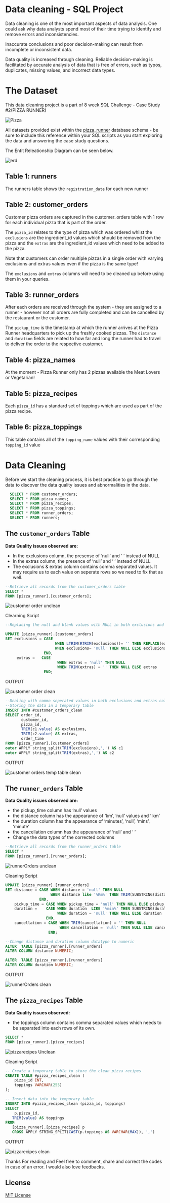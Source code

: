 # Data cleaning - SQL Project 

Data cleaning is one of the most important aspects of data analysis. One could ask why data analysts spend most of their time trying to identify and remove errors and inconsistencies.

Inaccurate conclusions and poor decision-making can result from incomplete or inconsistent data.

Data quality is increased through cleaning. Reliable decision-making is facilitated by accurate analysis of data that is free of errors, such as typos, duplicates, missing values, and incorrect data types.

# The Dataset 

This data cleaning project is a part of 8 week SQL Challenge - Case Study #2(PIZZA RUNNER)

![Pizza](https://github.com/dannieRope/Cleaning-Pizza-Runner-Tables-SQL-Project/assets/132214828/72965913-e50b-48ee-a860-918d6439d51a)


All datasets provided exist within the [pizza_runner](https://www.db-fiddle.com/f/7VcQKQwsS3CTkGRFG7vu98/65) database schema - be sure to include this reference within your SQL scripts as you start exploring the data and answering the case study questions.

The Entit Releationship Diagram can be seen below. 

![erd](https://github.com/dannieRope/Cleaning-Pizza-Runner-Tables-SQL-Project/assets/132214828/bbbf4a7c-37e3-463f-a6be-3d9f1ba53aa0)



## Table 1: runners

The runners table shows the `registration_date` for each new runner

## Table 2: customer_orders

Customer pizza orders are captured in the customer_orders table with 1 row for each individual pizza that is part of the order.

The `pizza_id` relates to the type of pizza which was ordered whilst the `exclusions` are the ingredient_id values which should be removed from the pizza and the `extras` are the ingredient_id values which need to be added to the pizza.

Note that customers can order multiple pizzas in a single order with varying exclusions and extras values even if the pizza is the same type!

The `exclusions` and `extras` columns will need to be cleaned up before using them in your queries.

## Table 3: runner_orders
After each orders are received through the system - they are assigned to a runner - however not all orders are fully completed and can be cancelled by the restaurant or the customer.

The `pickup_time` is the timestamp at which the runner arrives at the Pizza Runner headquarters to pick up the freshly cooked pizzas. The `distance` and `duration` fields are related to how far and long the runner had to travel to deliver the order to the respective customer.


## Table 4: pizza_names
At the moment - Pizza Runner only has 2 pizzas available the Meat Lovers or Vegetarian!

## Table 5: pizza_recipes
Each `pizza_id` has a standard set of toppings which are used as part of the pizza recipe.

## Table 6: pizza_toppings
This table contains all of the `topping_name` values with their corresponding `topping_id` value

# Data Cleaning
Before we start the cleaning process, it is best practice to go through the data to discover the data quality issues and abnormalities in the data.

```sql
  SELECT * FROM customer_orders;
  SELECT * FROM pizza_names;
  SELECT * FROM pizza_recipes;
  SELECT * FROM pizza_toppings;
  SELECT * FROM runner_orders;
  SELECT * FROM runners;
```
## The `customer_orders` Table

**Data Quality issues observed are:**

- In the exclusions column, the presense of ‘null’ and ‘ ‘ instead of NULL
- In the extras column, the presence of ‘null’ and ‘ ‘ instead of NULL
- The exclusions & extras column contains comma separated values. It may require us to each value on seperate rows so we need to fix that as well. 

```sql
--Retrieve all records from the customer_orders table
SELECT *
FROM [pizza_runner].[customer_orders];
```
![customer order unclean](https://github.com/dannieRope/Cleaning-Pizza-Runner-Tables-SQL-Project/assets/132214828/ff3a9aa1-57e1-4f20-9abc-75bc4209738f)

Clearning Script 

```sql
--Replacing the null and blank values with NULL in both exclusions and extras columns

UPDATE [pizza_runner].[customer_orders]
SET exclusions = CASE 
                      WHEN LTRIM(RTRIM(exclusions))= '' THEN REPLACE(exclusions,' ',NULL)
                      WHEN exclusions= 'null' THEN NULL ELSE exclusions 
			     END,
     extras =   CASE 
                       WHEN extras = 'null' THEN NULL 
					   WHEN TRIM(extras) = '' THEN NULL ELSE extras 
                 END;
```
OUTPUT

![customer order  clean](https://github.com/dannieRope/Cleaning-Pizza-Runner-Tables-SQL-Project/assets/132214828/af992243-26dc-4cd3-ae20-61c6d12083bf)


```sql 
--Dealing with comma seperated values in both exclusions and extras column and
--Storing the data in a temporary table 
INSERT INTO #customer_orders_clean
SELECT order_id,
       customer_id,
	   pizza_id,
	   TRIM(c1.value) AS exclusions,
	   TRIM(c2.value) AS extras,
	   order_time
FROM [pizza_runner].[customer_orders]
outer APPLY string_split(TRIM(exclusions),',') AS c1
outer APPLY string_split(TRIM(extras),',') AS c2
```
OUTPUT

![customer orders temp table clean](https://github.com/dannieRope/Cleaning-Pizza-Runner-Tables-SQL-Project/assets/132214828/8276aa10-e230-4653-bdac-7ee5c594e1d0)


## The `runner_orders` Table

**Data Quality issues observed are:**

- the pickup_time column has ‘null’ values
- the distance column has the appearance of ‘km’, ‘null’ values and ‘ km’
- the duration column has the appearance of ‘minutes’, ‘null’, ‘mins’, ‘minute’
- the cancellation column has the appearance of ‘null’ and ‘ ‘
- Change the data types of the corrected columns

```sql
--Retrieve all records from the runner_orders table
SELECT *
FROM [pizza_runner].[runner_orders];
```
![runnerOrders unclean](https://github.com/dannieRope/Cleaning-Pizza-Runner-Tables-SQL-Project/assets/132214828/030306ec-2d20-4858-8146-b4c1e4dc7f2f)

Cleaning Script

```sql
UPDATE [pizza_runner].[runner_orders]
SET distance = CASE WHEN distance = 'null' THEN NULL
                    WHEN distance like '%Km%' THEN TRIM(SUBSTRING(distance,CHARINDEX('K',duration),2)) ELSE distance    
			   END,
    pickup_time = CASE WHEN pickup_time = 'null' THEN NULL ELSE pickup_time END,
	duration =    CASE WHEN duration  LIKE '%min%' THEN SUBSTRING(duration,1,CHARINDEX('m',duration)-1)
	                   WHEN duration = 'null' THEN NULL ELSE duration 
	              END,
	cancellation = CASE WHEN TRIM(cancellation) = '' THEN NULL
	                    WHEN cancellation = 'null' THEN NULL ELSE cancellation
				   END;
```

```sql
--Change distance and duration column datatype to numeric
ALTER  TABLE [pizza_runner].[runner_orders]
ALTER COLUMN distance NUMERIC;

ALTER  TABLE [pizza_runner].[runner_orders]
ALTER COLUMN duration NUMERIC;
```

OUTPUT

![runnerOrders clean](https://github.com/dannieRope/Cleaning-Pizza-Runner-Tables-SQL-Project/assets/132214828/62e771f8-7063-4c92-90a1-82988b3d6d74)


## The `pizza_recipes` Table


**Data Quality issues observed:**
- the toppings column contains comma separated values which needs to be separated into each rows of its own.

```sql
SELECT *
FROM [pizza_runner].[pizza_recipes]
```
![pizzarecipes Unclean](https://github.com/dannieRope/Cleaning-Pizza-Runner-Tables-SQL-Project/assets/132214828/4cf197d7-f87a-4fe8-b6da-c19399a831d6)

Cleaning Script 

```sql
-- Create a temporary table to store the clean pizza recipes
CREATE TABLE #pizza_recipes_clean (
    pizza_id INT,
    toppings VARCHAR(255)
);

-- Insert data into the temporary table
INSERT INTO #pizza_recipes_clean (pizza_id, toppings)
SELECT 
    p.pizza_id,
   TRIM(value) AS toppings
FROM 
   [pizza_runner].[pizza_recipes] p
   CROSS APPLY STRING_SPLIT(CAST(p.toppings AS VARCHAR(MAX)), ',')

```

OUTPUT

![pizzarecipes clean](https://github.com/dannieRope/Cleaning-Pizza-Runner-Tables-SQL-Project/assets/132214828/0715bc01-6589-40ec-95a5-b9f63af90481)



Thanks For reading and Feel free to comment, share and correct the codes in case of an error. I would also love feedbacks.

## License
[MIT License](LICENSE)











